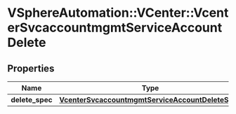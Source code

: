 # VSphereAutomation::VCenter::VcenterSvcaccountmgmtServiceAccountDelete

## Properties
Name | Type | Description | Notes
------------ | ------------- | ------------- | -------------
**delete_spec** | [**VcenterSvcaccountmgmtServiceAccountDeleteSpec**](VcenterSvcaccountmgmtServiceAccountDeleteSpec.md) |  | 


